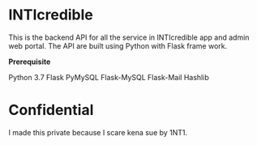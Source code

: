 ﻿# INTIcredible

This is the backend API for all the service in INTIcredible app and admin web portal. The API are built using Python with Flask frame work.

**Prerequisite**

Python 3.7
Flask
PyMySQL
Flask-MySQL
Flask-Mail
Hashlib


# Confidential
 
 I made this private because I scare kena sue by 1NT1.
